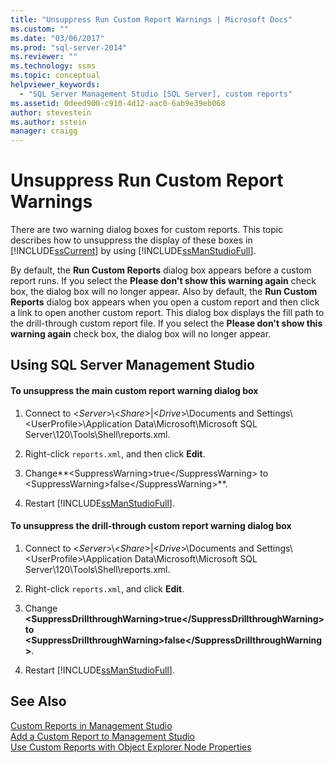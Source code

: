 ```yaml
---
title: "Unsuppress Run Custom Report Warnings | Microsoft Docs"
ms.custom: ""
ms.date: "03/06/2017"
ms.prod: "sql-server-2014"
ms.reviewer: ""
ms.technology: ssms
ms.topic: conceptual
helpviewer_keywords: 
  - "SQL Server Management Studio [SQL Server], custom reports"
ms.assetid: 0deed900-c910-4d12-aac0-6ab9e39eb068
author: stevestein
ms.author: sstein
manager: craigg
---
```

# Unsuppress Run Custom Report Warnings
  There are two warning dialog boxes for custom reports. This topic describes how to unsuppress the display of these boxes in [!INCLUDE[ssCurrent](../../includes/sscurrent-md.md)] by using [!INCLUDE[ssManStudioFull](../../includes/ssmanstudiofull-md.md)].  
  
 By default, the **Run Custom Reports** dialog box appears before a custom report runs. If you select the **Please don't show this warning again** check box, the dialog box will no longer appear. Also by default, the **Run Custom Reports** dialog box appears when you open a custom report and then click a link to open another custom report. This dialog box displays the fill path to the drill-through custom report file. If you select the **Please don't show this warning again** check box, the dialog box will no longer appear.  
  
##  <a name="SSMSProcedure"></a> Using SQL Server Management Studio  
  
#### To unsuppress the main custom report warning dialog box  
  
1.  Connect to \<*Server*>\\<*Share*>|\<*Drive*>\Documents and Settings\\<UserProfile\>\Application Data\Microsoft\Microsoft SQL Server\120\Tools\Shell\reports.xml.  
  
2.  Right-click `reports.xml`, and then click **Edit**.  
  
3.  Change**\<SuppressWarning>true\</SuppressWarning> to \<SuppressWarning>false\</SuppressWarning>**.  
  
4.  Restart [!INCLUDE[ssManStudioFull](../../includes/ssmanstudiofull-md.md)].  
  
#### To unsuppress the drill-through custom report warning dialog box  
  
1.  Connect to \<*Server*>\\<*Share*>|\<*Drive*>\Documents and Settings\\<UserProfile\>\Application Data\Microsoft\Microsoft SQL Server\120\Tools\Shell\reports.xml.  
  
2.  Right-click `reports.xml`, and click **Edit**.  
  
3.  Change **\<SuppressDrillthroughWarning>true\</SuppressDrillthroughWarning>to \<SuppressDrillthroughWarning>false\</SuppressDrillthroughWarning>**.  
  
4.  Restart [!INCLUDE[ssManStudioFull](../../includes/ssmanstudiofull-md.md)].  
  
## See Also  
 [Custom Reports in Management Studio](custom-reports-in-management-studio.md)   
 [Add a Custom Report to Management Studio](add-a-custom-report-to-management-studio.md)   
 [Use Custom Reports with Object Explorer Node Properties](use-custom-reports-with-object-explorer-node-properties.md)  
  
  
